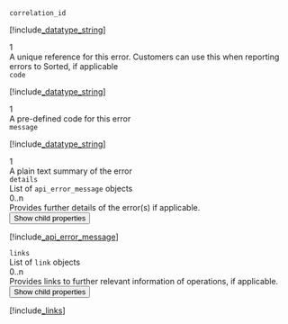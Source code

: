 
<div class="property">
    <div class="name"><code>correlation_id</code></div>
    <div class="type">

[!include[_datatype_string](_datatype_string.md)]
</div>
    <div class="occurs">1</div>
    <div class="description">A unique reference for this error. Customers can use this when reporting errors to Sorted, if applicable</div>
</div>
<div class="property">
    <div class="name"><code>code</code></div>
    <div class="type">

[!include[_datatype_string](_datatype_string.md)]
</div>
    <div class="occurs">1</div>
    <div class="description">A pre-defined code for this error</div>
</div>
<div class="property">
    <div class="name"><code>message</code></div>
    <div class="type">

[!include[_datatype_string](_datatype_string.md)]
</div>
    <div class="occurs">1</div>
    <div class="description">A plain text summary of the error</div>
</div>
<div class="property">
    <div class="name"><code>details</code></div>
    <div class="type">List of <code>api_error_message</code> objects</div>
    <div class="occurs">0..n</div>
    <div class="description">Provides further details of the error(s) if applicable.</div>
    <div class="dropdown"> 
        <button onclick="dropFunction(this)">Show child properties</button>
        <div class="dropdown-content">

[!include[_api_error_message](_api_error_message.md)]
</div>
    </div>            
</div>
<div class="property">
    <div class="name"><code>links</code></div>
    <div class="type">List of <code>link</code> objects</div>
    <div class="occurs">0..n</div>
    <div class="description">Provides links to further relevant information of operations, if applicable.</div>
    <div class="dropdown"> 
        <button onclick="dropFunction(this)">Show child properties</button>
        <div class="dropdown-content">

[!include[_links](_links.md)]
</div>
    </div>            
</div>                                